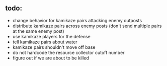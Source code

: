 ## todo:

- change behavior for kamikaze pairs attacking enemy outposts
- distribute kamikaze pairs across enemy posts (don't send multiple pairs at the same enemy post)
- use kamikaze players for the defense
- tell kamikaze pairs about water
- kamikaze pairs shouldn't move off base
- do not hardcode the resource collector cutoff number
- figure out if we are about to be killed
